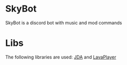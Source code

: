 # SkyBot
SkyBot is a discord bot with music and mod commands

# Libs
The following libraries are used:
[JDA](https://github.com/DV8FromTheWorld/JDA) 
and 
[LavaPlayer](https://github.com/sedmelluq/lavaplayer)